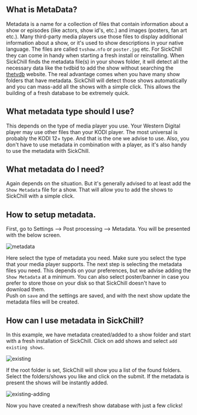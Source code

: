## What is MetaData?

Metadata is a name for a collection of files that contain information about a show or episodes (like actors, show id's, etc.) and images (posters, fan art etc.).
Many third-party media players use those files to display additional information about a show, or it's used to show descriptions in your native language. The files are called `tvshow.nfo` or `poster.jpg` etc.
For SickChill they can come in handy when starting a fresh install or reinstalling.
When SickChill finds the metadata file(s) in your shows folder, it will detect all the necessary data like the tvdbid to add the show without searching the [thetvdb](https://thetvdb.com/) website.
The real advantage comes when you have many show folders that have metadata. SickChill will detect those shows automatically and you can mass-add all the shows with a simple click.
This allows the building of a fresh database to be extremely quick.

## What metadata type should I use?

This depends on the type of media player you use. Your Western Digital player may use other files than your KODI player.
The most universal is probably the KODI 12+ type. And that is the one we advise to use.
Also, you don't have to use metadata in combination with a player, as it's also handy to use the metadata with SickChill.

## What metadata do I need?

Again depends on the situation. But it's generally advised to at least add the `Show Metadata` file for a show.
That will allow you to add the shows to SickChill with a simple click.

## How to setup metadata.

First, go to Settings --> Post processing --> Metadata.
You will be presented with the below screen.

![metadata](https://cloud.githubusercontent.com/assets/7928052/13502747/8c3ae6b8-e16c-11e5-812c-16ef0c9e676e.png)

Here select the type of metadata you need. Make sure you select the type that your media player supports.
The next step is selecting the metadata files you need. This depends on your preferences, but we advise adding the `Show Metadata` at a minimum. You can also select poster/banner in case you prefer to store those on your disk so that SickChill doesn't have to download them.  
Push on `save` and the settings are saved, and with the next show update the metadata files will be created.

## How can I use metadata in SickChill?

In this example, we have metadata created/added to a show folder and start with a fresh installation of SickChill.
Click on add shows and select `add existing shows`.

![existing](https://cloud.githubusercontent.com/assets/7928052/13502745/8c13b0fc-e16c-11e5-8793-3c86b25d99ab.png)

If the root folder is set, SickChill will show you a list of the found folders.
Select the folders/shows you like and click on the submit. If the metadata is present the shows will be instantly added.

![existing-adding](https://cloud.githubusercontent.com/assets/7928052/13502746/8c14b6dc-e16c-11e5-8b43-4291118947a8.png)

Now you have created a new/fresh show database with just a few clicks!
